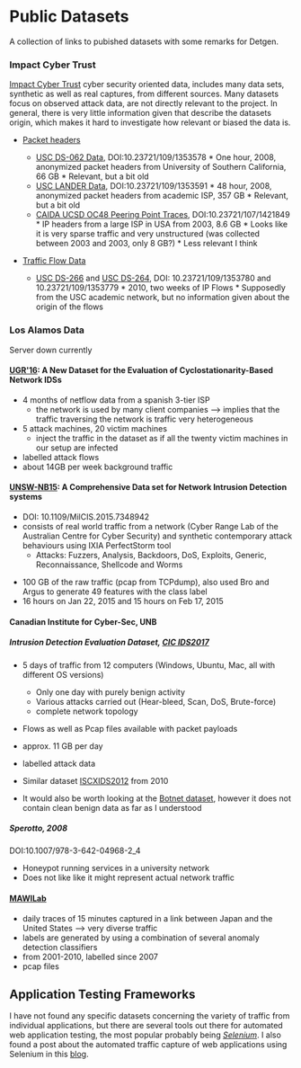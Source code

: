 # Public Datasets

A collection of links to pubished datasets with some remarks for Detgen.

### Impact Cyber Trust

[Impact Cyber Trust](https://www.impactcybertrust.org/) cyber security oriented data, includes many data sets, synthetic as well as real captures, from different sources. Many datasets focus on observed attack data, are not directly relevant to the project. In general, there is very little information given that describe the datasets origin, which makes it hard to investigate how relevant or biased the data is.

* [Packet headers](https://www.impactcybertrust.org/search?filter[]=Topic%3A+Network+Data+%3A+IP+Packet+Headers)
  * [USC DS-062 Data](https://www.impactcybertrust.org/dataset_view?idDataset=62), DOI:10.23721/109/1353578
  		* One hour, 2008, anonymized packet headers from University of Southern California, 66 GB
    	* Relevant, but a bit old
  * [USC LANDER Data](https://www.impactcybertrust.org/dataset_view?idDataset=75), DOI:10.23721/109/1353591
    	* 48 hour, 2008, anonymized packet headers from academic ISP, 357 GB
    	* Relevant, but a bit old
  * [CAIDA UCSD OC48 Peering Point Traces](https://www.impactcybertrust.org/dataset_view?idDataset=833), DOI:10.23721/107/1421849
    	* IP headers from a large ISP in USA from 2003, 8.6 GB
    	* Looks like it is very sparse traffic and very unstructured (was collected between 2003 and 2003, only 8 GB?)
    	* Less relevant I think
  

* [Traffic Flow Data](https://www.impactcybertrust.org/search?filter[]=Topic%3A+Network+Data+%3A+Traffic+Flow+Data)
  * [USC DS-266](https://www.impactcybertrust.org/dataset_view?idDataset=265) and [USC DS-264](https://www.impactcybertrust.org/dataset_view?idDataset=264), DOI: 10.23721/109/1353780 and 10.23721/109/1353779
    	* 2010, two weeks of IP Flows 
    	* Supposedly from the USC academic network, but no information given about the origin of the flows

### Los Alamos Data

Server down currently

#### [UGR'16](https://nesg.ugr.es/nesg-ugr16/index.php): A New Dataset for the Evaluation of Cyclostationarity-Based Network IDSs

* 4 months of netflow data from a spanish 3-tier ISP
	* the network is used by many client companies --> implies that the traffic traversing the network is traffic very heterogeneous
* 5 attack machines, 20 victim machines
	*  inject the traffic in the dataset as if all the
twenty victim machines in our setup are infected
* labelled attack flows
* about 14GB per week background traffic

#### [UNSW-NB15](https://www.unsw.adfa.edu.au/unsw-canberra-cyber/cybersecurity/ADFA-NB15-Datasets/): A Comprehensive Data set for Network Intrusion Detection systems
* DOI: 10.1109/MilCIS.2015.7348942
* consists of real world traffic from a network (Cyber Range Lab of the Australian Centre for Cyber Security) and synthetic contemporary attack behaviours using IXIA PerfectStorm tool
	* Attacks: Fuzzers, Analysis, Backdoors, DoS, Exploits, Generic, Reconnaissance, Shellcode and Worms

<!--![Data-gen setup](UNSW-data.png){ width=70% }-->

* 100 GB of the raw traffic (pcap from TCPdump), also used Bro and Argus to generate 49 features with the class label
* 16 hours on Jan 22, 2015 and 15  hours  on  Feb  17,  2015

#### Canadian Institute for Cyber-Sec, UNB
##### Intrusion Detection Evaluation Dataset, [CIC IDS2017](http://www.unb.ca/cic/datasets/ids-2017.html)

* 5 days of traffic from 12 computers (Windows, Ubuntu, Mac, all with different OS versions)
	* Only one day with purely benign activity
	* Various attacks carried out (Hear-bleed, Scan, DoS, Brute-force)
	* complete network topology 
* Flows as well as Pcap files available with packet payloads
* approx. 11 GB per day
* labelled attack data
* Similar dataset [ISCXIDS2012](http://www.unb.ca/cic/datasets/ids.html) from 2010

* It would also be worth looking at the [Botnet dataset](http://www.unb.ca/cic/datasets/botnet.html), however it does not contain clean benign data as far as I understood 

<!--#### IoT-->

##### Sperotto, 2008
DOI:10.1007/978-3-642-04968-2_4
* Honeypot running services in a university network
* Does not like like it might represent actual network traffic

#### [MAWILab](http://www.fukuda-lab.org/mawilab/data.html)
* daily traces of 15 minutes captured in a link between Japan and the United States --> very diverse traffic
*  labels are generated by using a combination of several
anomaly detection classifiers
* from 2001-2010, labelled since 2007
* pcap files
  

## Application Testing Frameworks

I have not found any specific datasets concerning the variety of traffic from individual applications, but there are several tools out there for automated web application testing, the most popular probably being [*Selenium*](https://www.seleniumhq.org/). I also found a post about the automated traffic capture of web applications using Selenium in this [blog](https://saucelabs.com/blog/capture-network-traffic-with-automation-scripts).